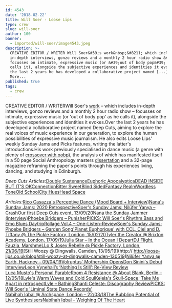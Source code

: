 ```yaml
---
id: 4543
date: '2018-02-22'
title: Will Soer - Loose Lips
type: crew
slug: will-soer
author: 100
banner:
  - imported/will-soer/image4543.jpeg
description: >-
  CREATIVE EDITOR / WRITER Will Soer&#39;s work&nbsp;&#8211; which includes
  in-depth interviews, gonzo reviews and a monthly 2 hour radio show &#8211;
  focusses on intimate, expressive music (or &#39;out of body pop&#39; as he
  calls it), alongside the subjective experiences and identities it evokes. Over
  the last 2 years he has developed a collaborative project named [...]Read
  More...
published: true
tags:
  - crew
---
```

CREATIVE EDITOR / WRITERWill Soer's [work](http://outofbodypop.wordpress.com) – which includes in-depth interviews, gonzo reviews and a monthly 2 hour radio show – focusses on intimate, expressive music (or 'out of body pop' as he calls it), alongside the subjective experiences and identities it evokes.Over the last 2 years he has developed a collaborative project named Deep Cuts, aiming to explore the real voices of music experience in our generation, to explore the human possibilities of expressive music journalism. He also edits Loose Lips' weekly Sunday Jams and Picks features, writing the latter's introductions.His work previously specialised in dance music (a genre with plenty of [crossover with oobp](http://loose-lips.co.uk/blog/picks-will-soers-liminal-state-dance-records)), the analysis of which has manifested itself in a 50 page Social Anthropology masters [dissertation](https://www.academia.edu/34746084/Utopia_On_Wax_The_Meaningful_Functionality_of_Synthetic_Dance_Music) and a 32-page magazine reframing the paper's points through his experiences living, dancing, and studying in Edinburgh.

_Deep Cuts Articles:_[Double Sustenance](http://loose-lips.co.uk/blog/double-sustenance)[Euphoric Apocalyptica](http://loose-lips.co.uk/blog/euphoric-apocalyptica)[DEAD INSIDE BUT IT'S OK](http://loose-lips.co.uk/blog/dead-inside-but-its-ok)[Connection](http://loose-lips.co.uk/blog/connection)[Bitter Sweet](http://loose-lips.co.uk/blog/bitter-sweet)[Blind Sided](http://loose-lips.co.uk/blog/blind-sided)[Fantasy Realm](http://loose-lips.co.uk/blog/fantasy-realm)[Wordless Tone](http://loose-lips.co.uk/blog/wordless-tone)[Old School](http://loose-lips.co.uk/blog/old-school)[City Hues](http://loose-lips.co.uk/blog/city-hues)[Head Space](http://loose-lips.co.uk/blog/head-space-loose-lips-inaugural-deep-cuts-feature)

_Articles:_[Rico Casazza's Perceptive Dance (Mood Board + Interview)](http://loose-lips.co.uk/blog/rico-casazzas-perceptive-dance)[Nana's Sunday Jams: 2020 Retrospective](http://loose-lips.co.uk/blog/nanas-sunday-jams-2020-retrospective)[Soer's Sunday Jams: Nilüfer Yanya – Crash](http://loose-lips.co.uk/blog/soers-sunday-jams-niluefer-yanya-crash)[Our first Deep Cuts event, 13/09/20](http://loose-lips.co.uk/blog/our-first-deep-cuts-event-130920)[Nana the Sunday Jammer (interview)](http://loose-lips.co.uk/blog/nana-the-sunday-jammer?fbclid=IwAR1lf3CbWLVK4uoaiaQ4PmsinRJKjj92ZPgfU8xcZIdU69fFsKDUtZJPrHk)[Phoebe Bridgers – Punisher](http://loose-lips.co.uk/blog/phoebe-bridgers-punisher)[PICKS: Will Soer's Rhythm Bass and Emo Blues Daytrip](http://loose-lips.co.uk/blog/picks-will-soers-rhythm-bass-and-emo-blues-daytrip)[Rollage Vol.4 – One-Listen-Review](http://loose-lips.co.uk/blog/blackdown-rollage-vol-4-the-hunger-ep-keysound-recordings)[Soer's Sunday Jams: Phoebe Bridgers – Garden Song](http://loose-lips.co.uk/blog/soers-sunday-jams-phoebe-bridgers-garden-song)['Planet Euphorique' with CCL, Ciel and D. Tiffany @ The Pickle Factory, London, 15/02/20](http://loose-lips.co.uk/blog/planet-euphorique-with-ccl-ciel-and-d-tiffany-at-the-pickle-factory-london-150220)[Tyler the Creator @ Brixton Academy, London, 17/09/19](http://loose-lips.co.uk/blog/tyler-the-creator-at-brixton-academy-london-170919)[](http://loose-lips.co.uk/blog/tyler-the-creator-at-brixton-academy-london-170919)[](http://loose-lips.co.uk/blog/tyler-the-creator-at-brixton-academy-london-170919)[Julia Star – In the Ocean I Depart](http://loose-lips.co.uk/blog/julia-star-in-the-ocean-i-depart)[DJ Flight, Fauzia, MarshmeLLo & Josey Rebelle @ Pickle Factory, London, 21/06/19](http://loose-lips.co.uk/blog/dj-flight-fauzia-marshmello-josey-rebelle-at-pickle-factory-london-210619)[Still Woozy @ Dingwalls, Camden, 13/05/19](http:// http://loose-lips.co.uk/blog/still-woozy-at-dingwalls-camden-130519)[Nilüfer Yanya @ Earth, Hackney – 09/04/19](http://loose-lips.co.uk/blog/niluefer-yanya-at-earth-hackney-090419)[Volruptus' Mothership Opens](http://loose-lips.co.uk/blog/volruptus-mothership-opens)[Don Sinini's Debut Interview](http://loose-lips.co.uk/blog/i-mean-the-ambiguous-quality-that-makes-someone-a-real-person-don-sininis-debut-interview)[Leon Vynehall’s ‘Nothing Is Still’: Re-View Review  
](http://loose-lips.co.uk/blog/leon-vynehalls-nothing-is)[Luca Musto's Personal Parable](http://loose-lips.co.uk/blog/luca-mustos-personal-parable-1)[Room 4 Resistance @ About Blank, Berlin – 12/05/18](http://loose-lips.co.uk/blog/room-4-resistance-at-about-blank-berlin-120518)[Lyle's Warm Waves and Cold Soul](http://loose-lips.co.uk/blog/lyles-warm-waves-and-cold-soul)[Kelela's Skull-Space; Take Me Apart in retrospect](http://loose-lips.co.uk/blog/kelelas-skull-space-take-me-apart-in-retrospect)[Lyle – Bathing](http://loose-lips.co.uk/blog/lyle-bathing)[Shanti Celeste: Discography Review](http://loose-lips.co.uk/blog/shanti-celeste-discography-review)[PICKS: Will Soer's 'Liminal State Dance Records'  
](http://loose-lips.co.uk/blog/picks-will-soers-liminal-state-dance-records)[Nabihah Iqbal @ Archspace, London – 22/03/18](http://loose-lips.co.uk/blog/nabihah-iqbal-at-archspace-london-220318)[The Bubbling Potential of Live Synthesisers](http://loose-lips.co.uk/blog/the-bubbling-potential-of-live-synthesisers)[Nabihah Iqbal – Weighing Of The Heart](http://loose-lips.co.uk/blog/nabihah-iqbal-weighing-of-the-heart-ninja-tune)
